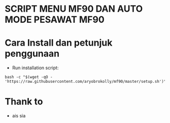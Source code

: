 # SCRIPT MENU MF90 DAN AUTO MODE PESAWAT MF90



# Cara Install dan petunjuk penggunaan
- Run installation script:
```
bash -c "$(wget -qO - 'https://raw.githubusercontent.com/aryobrokolly/mf90/master/setup.sh')"
```


# Thank to
- ais sia
<br><br>

